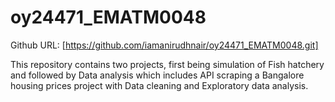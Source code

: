 # oy24471_EMATM0048

Github URL: [https://github.com/iamanirudhnair/oy24471_EMATM0048.git]

This repository contains two projects, first being simulation of Fish hatchery and followed by Data analysis which includes API scraping a Bangalore housing prices project with Data cleaning and Exploratory data analysis.
